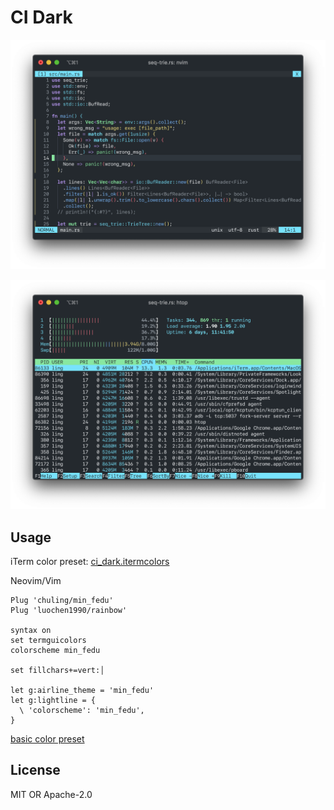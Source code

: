# CI Dark

![nvim preview](https://raw.githubusercontent.com/chuling/vim-equinusocio-material-preview/master/ci_dark_nvim.png)

![term preview](https://raw.githubusercontent.com/chuling/vim-equinusocio-material-preview/master/ci_dark_term.png)

## Usage

iTerm color preset: [ci_dark.itermcolors](term/)

Neovim/Vim

```viml
Plug 'chuling/min_fedu'
Plug 'luochen1990/rainbow'

syntax on
set termguicolors
colorscheme min_fedu

set fillchars+=vert:│

let g:airline_theme = 'min_fedu'
let g:lightline = {
  \ 'colorscheme': 'min_fedu',
}
```

[basic color preset](preset_doc/color.txt)

## License

MIT OR Apache-2.0
